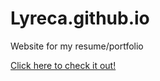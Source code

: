 # Lyreca.github.io

Website for my resume/portfolio

[Click here to check it out!](https://franssantoso.com/new/)
